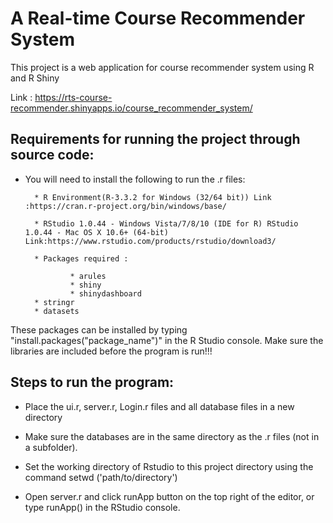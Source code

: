 A Real-time Course Recommender System
=====================================

This project is a web application for course recommender system using R and R Shiny

Link :	https://rts-course-recommender.shinyapps.io/course_recommender_system/

Requirements for running the project through source code:
----------------------------------------------------------

* You will need to install the following to run the .r files:

        * R Environment(R-3.3.2 for Windows (32/64 bit)) Link :https://cran.r-project.org/bin/windows/base/ 

        * RStudio 1.0.44 - Windows Vista/7/8/10 (IDE for R) RStudio 1.0.44 - Mac OS X 10.6+ (64-bit) Link:https://www.rstudio.com/products/rstudio/download3/

        * Packages required :

                * arules
                * shiny
                * shinydashboard
		* stringr
		* datasets

These packages can be installed by typing "install.packages("package_name")" in the R Studio console.
Make sure the libraries are included before the program is run!!!

Steps to run the program:
---------------------------

* Place the ui.r, server.r, Login.r files and all database files in a new directory

* Make sure the databases are in the same directory as the .r files (not in a subfolder).

* Set the working directory of Rstudio to this project directory using the command setwd ('path/to/directory')

* Open server.r and click runApp button on the top right of the editor, or type runApp() in the RStudio console.



